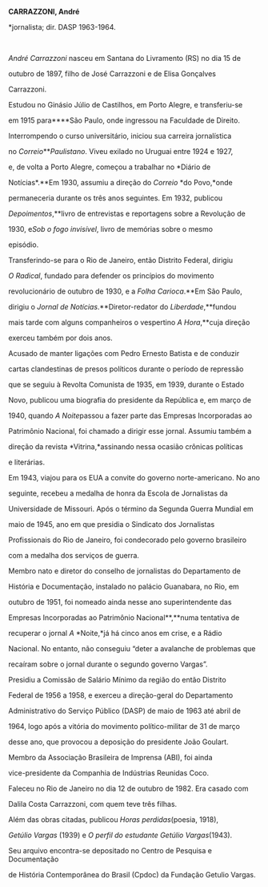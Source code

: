 **CARRAZZONI, André**



\*jornalista; dir. DASP 1963-1964.



 



*André Carrazzoni* nasceu em Santana do Livramento (RS) no dia 15 de

outubro de 1897, filho de José Carrazzoni e de Elisa Gonçalves

Carrazzoni.



Estudou no Ginásio Júlio de Castilhos, em Porto Alegre, e transferiu-se

em 1915 para****São Paulo, onde ingressou na Faculdade de Direito.

Interrompendo o curso universitário, iniciou sua carreira jornalística

no *Correio****Paulistano*. Viveu exilado no Uruguai entre 1924 e 1927,

e, de volta a Porto Alegre, começou a trabalhar no *Diário de

Notícias*.**Em 1930, assumiu a direção do *Correio* *do Povo,*onde

permaneceria durante os três anos seguintes. Em 1932, publicou

*Depoimentos*,**livro de entrevistas e reportagens sobre a Revolução de

1930, e*Sob o fogo* *invisível*, livro de memórias sobre o mesmo

episódio.



Transferindo-se para o Rio de Janeiro, então Distrito Federal, dirigiu

*O Radical*, fundado para defender os princípios do movimento

revolucionário de outubro de 1930, e a *Folha Carioca*.**Em São Paulo,

dirigiu o *Jornal de Notícias*.**Diretor-redator do *Liberdade*,**fundou

mais tarde com alguns companheiros o vespertino *A Hora*,**cuja direção

exerceu também por dois anos.



Acusado de manter ligações com Pedro Ernesto Batista e de conduzir

cartas clandestinas de presos políticos durante o período de repressão

que se seguiu à Revolta Comunista de 1935, em 1939, durante o Estado

Novo, publicou uma biografia do presidente da República e, em março de

1940, quando *A Noite*passou a fazer parte das Empresas Incorporadas ao

Patrimônio Nacional, foi chamado a dirigir esse jornal. Assumiu também a

direção da revista *Vitrina,*assinando nessa ocasião crônicas políticas

e literárias.



Em 1943, viajou para os EUA a convite do governo norte-americano. No ano

seguinte, recebeu a medalha de honra da Escola de Jornalistas da

Universidade de Missouri. Após o término da Segunda Guerra Mundial em

maio de 1945, ano em que presidia o Sindicato dos Jornalistas

Profissionais do Rio de Janeiro, foi condecorado pelo governo brasileiro

com a medalha dos serviços de guerra.



Membro nato e diretor do conselho de jornalistas do Departamento de

História e Documentação, instalado no palácio Guanabara, no Rio, em

outubro de 1951, foi nomeado ainda nesse ano superintendente das

Empresas Incorporadas ao Patrimônio Nacional**,**numa tentativa de

recuperar o jornal *A* *Noite,*já há cinco anos em crise, e a Rádio

Nacional. No entanto, não conseguiu “deter a avalanche de problemas que

recaíram sobre o jornal durante o segundo governo Vargas”.



Presidiu a Comissão de Salário Mínimo da região do então Distrito

Federal de 1956 a 1958, e exerceu a direção-geral do Departamento

Administrativo do Serviço Público (DASP) de maio de 1963 até abril de

1964, logo após a vitória do movimento político-militar de 31 de março

desse ano, que provocou a deposição do presidente João Goulart.



Membro da Associação Brasileira de Imprensa (ABI), foi ainda

vice-presidente da Companhia de Indústrias Reunidas Coco.



Faleceu no Rio de Janeiro no dia 12 de outubro de 1982. Era casado com

Dalila Costa Carrazzoni, com quem teve três filhas.



Além das obras citadas, publicou *Horas* *perdidas*(poesia, 1918),

*Getúlio Vargas* (1939) e *O perfil do estudante Getúlio Vargas*(1943).

Seu arquivo encontra-se depositado no Centro de Pesquisa e Documentação

de História Contemporânea do Brasil (Cpdoc) da Fundação Getulio Vargas.



 



 



